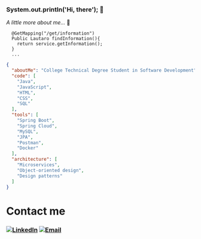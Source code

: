 ### System.out.println('Hi, there'); 👋

*A little more about me...* 📝
```
  @GetMapping("/get/information")
  Public Lautaro findInformation(){
    return service.getInformation();
  }
  ...
```

```json
{
  "aboutMe": "College Technical Degree Student in Software Development",
  "code": [
    "Java",
    "JavaScript",
    "HTML",
    "CSS",
    "SQL"
  ],
  "tools": [
    "Spring Boot",
    "Spring Cloud",
    "MySQL",
    "JPA",
    "Postman",
    "Docker"
  ],
  "architecture": [
    "Microservices",
    "Object-oriented design",
    "Design patterns"
  ]
}
```
# Contact me

### [![LinkedIn](https://img.shields.io/badge/LinkedIn-grey?style=flat&logo=linkedin)]([URL_de_tu_perfil_de_LinkedIn](https://www.linkedin.com/in/mereles-lautaro/)) [![Email](https://img.shields.io/badge/Email-grey)](lautaro.jobs@hotmail.com)
